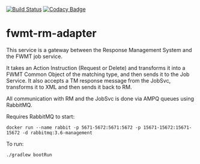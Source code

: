 [![Build Status](https://travis-ci.org/ONSdigital/fwmt-rm-adapter.svg?branch=master)](https://travis-ci.org/ONSdigital/fwmt-rm-adapter) [![Codacy Badge](https://api.codacy.com/project/badge/Grade/84861e6c2b77414983539c166b311ee2)](https://www.codacy.com/app/kieran.wardle/fwmt-rm-adapter?utm_source=github.com&amp;utm_medium=referral&amp;utm_content=ONSdigital/fwmt-rm-adapter&amp;utm_campaign=Badge_Grade)

# fwmt-rm-adapter

This service is a gateway between the Response Management System and the FWMT job service.

It takes an Action Instruction (Request or Delete) and transforms it into a FWMT Common Object of the matching type, and then sends it to the Job Service. 
It also accepts a TM response message from the JobSvc, transforms it to XML and then sends it back to RM.


All communication with RM and the JobSvc is done via AMPQ queues using RabbitMQ.

Requires RabbitMQ to start:

	docker run --name rabbit -p 5671-5672:5671:5672 -p 15671-15672:15671-15672 -d rabbitmq:3.6-management

To run:

	./gradlew bootRun
